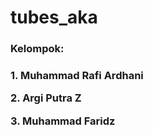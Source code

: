 # tubes_aka

<h3 style="text-align:'center';">Kelompok:<h3/>
<p>1. Muhammad Rafi Ardhani</p>
<p>2. Argi Putra Z</P>
<p>3. Muhammad Faridz</P>
